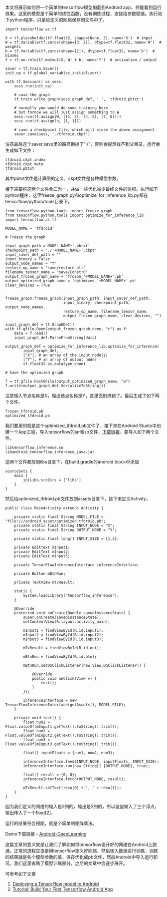 本文将展示如何将一个简单的tensorflow模型加载到Android app，并能看到运行效果。这里的模型是个简单的线性函数，没有训练过程，直接给参数赋值。执行如下python程序，只是给定义的网络保存到文件中了。

```
import tensorflow as tf

X = tf.placeholder(tf.float32, shape=[None, 3], name='X')  # input
W = tf.Variable(tf.zeros(shape=[3, 2]), dtype=tf.float32, name='W')  # weights
b = tf.Variable(tf.zeros(shape=[2]), dtype=tf.float32, name='b')  # biases
Y = tf.nn.relu(tf.matmul(X, W) + b, name='Y')  # activation / output

saver = tf.train.Saver()
init_op = tf.global_variables_initializer()

with tf.Session() as sess:
    sess.run(init_op)

    # save the graph
    tf.train.write_graph(sess.graph_def, '.', 'tfdroid.pbtxt')

    # normally you would do some training here
    # but fornow we will just assign something to W
    sess.run(tf.assign(W, [[1, 2], [4, 5], [7, 8]]))
    sess.run(tf.assign(b, [1, 1]))

    # save a checkpoint file, which will store the above assignment
    saver.save(sess, './tfdroid.ckpt')
```

注意最后这个saver.save里的路径别掉了"./"，否则会提示找不到父目录。运行会生成如下文件：

```
tfdroid.ckpt.index
tfdroid.ckpt.meta
tfdroid.pbtxt
```

其中pbtxt文件是计算图的定义，ckpt文件是各种模型参数。

接下来要将这两个文件合二为一，并做一些优化减少最终文件的体积。执行如下python程序，这里freeze_graph.py和optimize_for_inference_lib.py都在tensorflow/python/tools目录下，

```
from tensorflow.python.tools import freeze_graph
from tensorflow.python.tools import optimize_for_inference_lib
import tensorflow as tf

MODEL_NAME = 'tfdroid'

# Freeze the graph

input_graph_path = MODEL_NAME+'.pbtxt'
checkpoint_path = './'+MODEL_NAME+'.ckpt'
input_saver_def_path = ""
input_binary = False
output_node_names = "Y"
restore_op_name = "save/restore_all"
filename_tensor_name = "save/Const:0"
output_frozen_graph_name = 'frozen_'+MODEL_NAME+'.pb'
output_optimized_graph_name = 'optimized_'+MODEL_NAME+'.pb'
clear_devices = True


freeze_graph.freeze_graph(input_graph_path, input_saver_def_path,
                          input_binary, checkpoint_path, output_node_names,
                          restore_op_name, filename_tensor_name,
                          output_frozen_graph_name, clear_devices, "")

input_graph_def = tf.GraphDef()
with tf.gfile.Open(output_frozen_graph_name, "r") as f:
    data = f.read()
    input_graph_def.ParseFromString(data)

output_graph_def = optimize_for_inference_lib.optimize_for_inference(
        input_graph_def,
        ["X"], # an array of the input node(s)
        ["Y"], # an array of output nodes
        tf.float32.as_datatype_enum)

# Save the optimized graph

f = tf.gfile.FastGFile(output_optimized_graph_name, "w")
f.write(output_graph_def.SerializeToString())
```

注意输入节点名称是X，输出结点名称是Y，这里面别搞错了。最后生成了如下两个文件，

```
frozen_tfdroid.pb
optimized_tfdroid.pb
```

我们要用的就是这个optimized_tfdroid.pb文件了，接下来在Android Studio中创建一个App工程，导入tensorflow的jar和so文件，[下载链接](https://ci.tensorflow.org/view/Nightly/job/nightly-android/)，要导入如下两个文件，

```
libtensorflow_inference.so
libandroid_tensorflow_inference_java.jar
```

这两个文件都放到libs目录下，在build.gradle的android block中添加

```
sourceSets {
    main {
        jniLibs.srcDirs = ['libs']
    }
}
```

然后给optimized_tfdroid.pb文件放到assets目录下，接下来定义Activity，

```
public class MainActivity extends Activity {

    private static final String MODEL_FILE = "file:///android_asset/optimized_tfdroid.pb";
    private static final String INPUT_NODE = "X";
    private static final String OUTPUT_NODE = "Y";

    private static final long[] INPUT_SIZE = {1,3};

    private EditText mInput1;
    private EditText mInput2;
    private EditText mInput3;

    private TensorFlowInferenceInterface inferenceInterface;

    private Button mBtnRun;

    private TextView mTvResult;

    static {
        System.loadLibrary("tensorflow_inference");
    }

    @Override
    protected void onCreate(Bundle savedInstanceState) {
        super.onCreate(savedInstanceState);
        setContentView(R.layout.activity_main);

        mInput1 = findViewById(R.id.input1);
        mInput2 = findViewById(R.id.input2);
        mInput3 = findViewById(R.id.input3);

        mTvResult = findViewById(R.id.out);

        mBtnRun = findViewById(R.id.btn);

        mBtnRun.setOnClickListener(new View.OnClickListener() {

            @Override
            public void onClick(View v) {
                test();
            }
        });

        inferenceInterface = new TensorFlowInferenceInterface(getAssets(), MODEL_FILE);
    }

    private void test() {
        float num1 = Float.valueOf(mInput1.getText().toString().trim());
        float num2 = Float.valueOf(mInput2.getText().toString().trim());
        float num3 = Float.valueOf(mInput3.getText().toString().trim());

        float[] inputFloats = {num1, num2, num3};

        inferenceInterface.feed(INPUT_NODE, inputFloats, INPUT_SIZE);
        inferenceInterface.run(new String[] {OUTPUT_NODE}, true);

        float[] result = {0, 0};
        inferenceInterface.fetch(OUTPUT_NODE, result);

        mTvResult.setText(resu[0] + ", " + resu[1]);
    }
}
```

因为我们定义的网络的输入是3列的，输出是2列的，所以这里输入了三个浮点，输出传入了一个float[2]。

运行的结果符合预期，就是个简单的矩阵乘法。

Demo下载链接 - [Android-DeepLearning](https://github.com/dingjikerbo/Android-DeepLearning/tree/master/test1)

这篇文章的意义就是让我们了解如何将tensorflow设计好的网络在Android上跑通。正常的流程应该是用tensorflow定义好网络，然后输入数据进行训练，训练的结果就是各个模型参数的值，保存优化成pb文件，然后Android中导入运行即可。我们这里省略了模型训练部分，之后的文章中会逐步展开。

可参考如下文章
1. [Deploying a TensorFlow model to Android](https://medium.com/joytunes/deploying-a-tensorflow-model-to-android-69d04d1b0cba)
2. [Tutorial: Build Your First Tensorflow Android App](https://omid.al/posts/2017-02-20-Tutorial-Build-Your-First-Tensorflow-Android-App.html)

